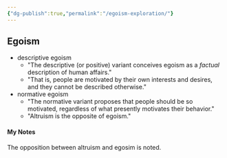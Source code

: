 ```yaml
---
{"dg-publish":true,"permalink":"/egoism-exploration/"}
---
```



## Egoism

* descriptive egoism
	* "The descriptive (or positive) variant conceives egoism as a _factual_ description of human affairs."
	* "That is, people are motivated by their own interests and desires, and they cannot be described otherwise."
* normative egoism
	* "The normative variant proposes that people should be so motivated, regardless of what presently motivates their behavior."
	* "Altruism is the opposite of egoism."





#### My Notes

The opposition between altruism and egosim is noted.